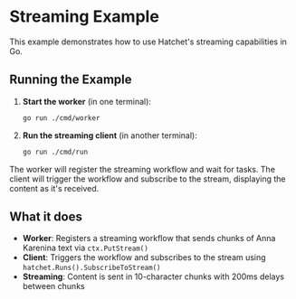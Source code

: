 # Streaming Example

This example demonstrates how to use Hatchet's streaming capabilities in Go.

## Running the Example

1. **Start the worker** (in one terminal):
   ```bash
   go run ./cmd/worker
   ```

2. **Run the streaming client** (in another terminal):
   ```bash
   go run ./cmd/run
   ```

The worker will register the streaming workflow and wait for tasks. The client will trigger the workflow and subscribe to the stream, displaying the content as it's received.

## What it does

- **Worker**: Registers a streaming workflow that sends chunks of Anna Karenina text via `ctx.PutStream()`
- **Client**: Triggers the workflow and subscribes to the stream using `hatchet.Runs().SubscribeToStream()`
- **Streaming**: Content is sent in 10-character chunks with 200ms delays between chunks
